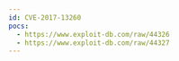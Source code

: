 ```yaml
---
id: CVE-2017-13260
pocs:
  - https://www.exploit-db.com/raw/44326
  - https://www.exploit-db.com/raw/44327
---
```

